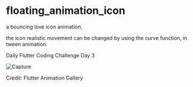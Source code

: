 # floating_animation_icon



a bouncing love icon animation, 

the icon realistic movement can be changed by using the curve function, in tween <double> animation. 

Daily Flutter Coding Challenge Day 3
  
  
  ![Capture](https://user-images.githubusercontent.com/23019300/173166058-36e53851-a37a-40f7-a025-8e10b0889e47.JPG)

  

Credit: Flutter Animation Gallery
